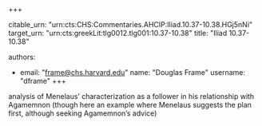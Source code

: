 +++


citable_urn: "urn:cts:CHS:Commentaries.AHCIP:Iliad.10.37-10.38.HGj5nNi"
target_urn: "urn:cts:greekLit:tlg0012.tlg001:10.37-10.38"
title: "Iliad 10.37-10.38"

authors:
- email: "frame@chs.harvard.edu"
  name: "Douglas Frame"
  username: "dframe"
+++

<p>analysis of Menelaus’ characterization as a follower in his relationship with Agamemnon (though here an example where Menelaus suggests the plan first, although seeking Agamemnon’s advice)</p>